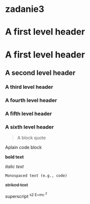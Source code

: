 # zadanie3

# A first level  header

# A first level header

## A second level header

### A third level header

### A fourth level header

### A fifth level header

### A sixth level header

> A block quote

 Aplain code  block

**bold text**

_italic text_

`Monospaced text (e.g., code)`

~~striked  text~~

superscript <sup> s2
E=mc<sup> 2

